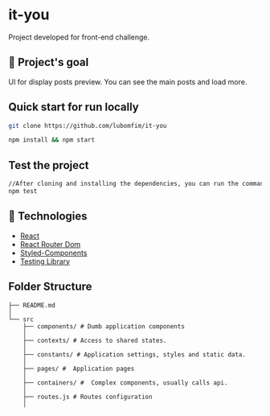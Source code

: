 # it-you

Project developed for front-end challenge.

## 🎯 Project's goal

UI for display posts preview. You can see the main posts and load more.

## Quick start for run locally

```sh
git clone https://github.com/lubomfim/it-you

npm install && npm start
```

## Test the project

```sh
//After cloning and installing the dependencies, you can run the command:
npm test

```

## 🚀 Technologies

- [React](https://pt-br.reactjs.org/)
- [React Router Dom](https://reactrouter.com/web/guides/quick-start)
- [Styled-Components](https://styled-components.com/)
- [Testing Library](https://testing-library.com/)

## Folder Structure

```
├── README.md
│
└── src
    ├── components/ # Dumb application components
    │
    ├── contexts/ # Access to shared states.
    │
    ├── constants/ # Application settings, styles and static data.
    │
    ├── pages/ #  Application pages
    │
    ├── containers/ #  Complex components, usually calls api.
    │
    ├── routes.js # Routes configuration
    │
```
